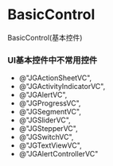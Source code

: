 # BasicControl
BasicControl(基本控件)
### UI基本控件中不常用控件
* @"JGActionSheetVC",
* @"JGActivityIndicatorVC",
* @"JGAlertVC",
* @"JGProgressVC", 
* @"JGSegmentVC",
* @"JGSliderVC", 
* @"JGStepperVC", 
* @"JGSwitchVC",
* @"JGTextViewVC",
* @"JGAlertControllerVC"